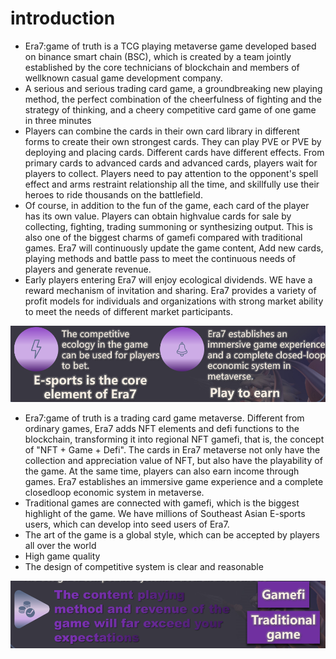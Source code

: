 # introduction

* Era7:game of truth is a TCG playing metaverse game developed based on binance smart chain (BSC), which is created by a team jointly established by the core technicians of blockchain and members of wellknown casual game development company.&#x20;
* A serious and serious trading card game, a groundbreaking new playing method, the perfect combination of the cheerfulness of fighting and the strategy of thinking, and a cheery competitive card game of one game in three minutes
* Players can combine the cards in their own card library in different forms to create their own strongest cards. They can play PVE or PVE by deploying and placing cards. Different cards have different effects. From primary cards to advanced cards and advanced cards, players wait for players to collect. Players need to pay attention to the opponent's spell effect and arms restraint relationship all the time, and skillfully use their heroes to ride thousands on the battlefield.
* Of course, in addition to the fun of the game, each card of the player has its own value. Players can obtain highvalue cards for sale by collecting, fighting, trading summoning or synthesizing output. This is also one of the biggest charms of gamefi compared with traditional games. Era7 will continuously update the game content, Add new cards, playing methods and battle pass to meet the continuous needs of players and generate revenue.
* Early players entering Era7 will enjoy ecological dividends. WE have a reward mechanism of invitation and sharing. Era7 provides a variety of profit models for individuals and organizations with strong market ability to meet the needs of different market participants.

![](<.gitbook/assets/image (1).png>)

* Era7:game of truth is a trading card game metaverse. Different from ordinary games, Era7 adds NFT elements and defi functions to the blockchain, transforming it into regional NFT gamefi, that is, the concept of "NFT + Game + Defi". The cards in Era7 metaverse not only have the collection and appreciation value of NFT, but also have the playability of the game. At the same time, players can also earn income through games. Era7 establishes an immersive game experience and a complete closedloop economic system in metaverse.
* Traditional games are connected with gamefi, which is the biggest highlight of the game. We have millions of Southeast Asian E-sports users, which can develop into seed users of Era7.
* The art of the game is a global style, which can be accepted by players all over the world
* High game quality
* The design of competitive system is clear and reasonable

![](<.gitbook/assets/image (3).png>)


